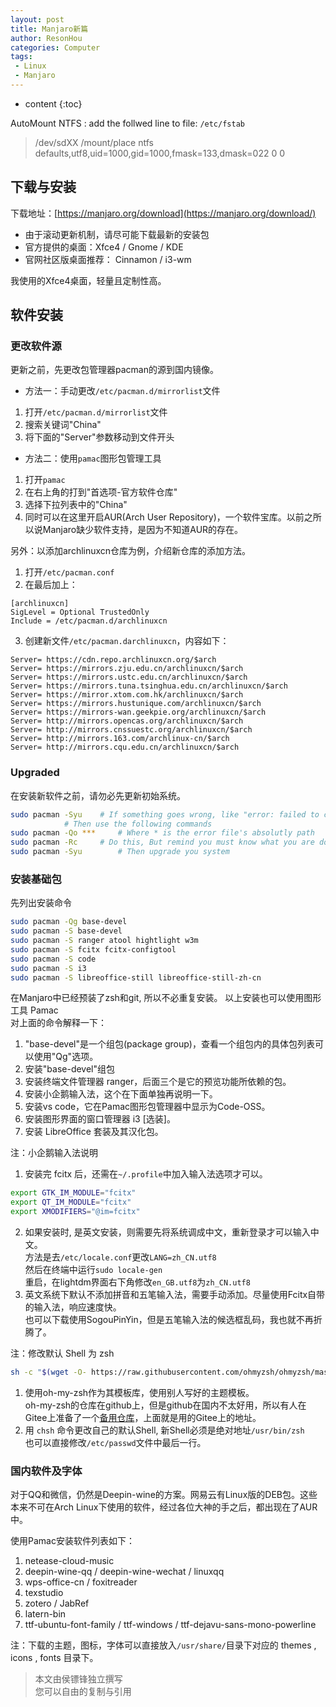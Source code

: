 ```yaml
---
layout: post
title: Manjaro新篇
author: ResonHou
categories: Computer
tags:
 - Linux
 - Manjaro
---
```


* content
{:toc}

AutoMount NTFS :
add the follwed line to file: `/etc/fstab`  

> /dev/sdXX /mount/place ntfs defaults,utf8,uid=1000,gid=1000,fmask=133,dmask=022 0 0

<!-- more -->

## 下载与安装
下载地址：[https://manjaro.org/download](https://manjaro.org/download/)  
- 由于滚动更新机制，请尽可能下载最新的安装包  
- 官方提供的桌面：Xfce4 / Gnome / KDE  
- 官网社区版桌面推荐： Cinnamon / i3-wm  

我使用的Xfce4桌面，轻量且定制性高。

## 软件安装
### 更改软件源
更新之前，先更改包管理器pacman的源到国内镜像。  
- 方法一：手动更改`/etc/pacman.d/mirrorlist`文件
1. 打开`/etc/pacman.d/mirrorlist`文件  
2. 搜索关键词"China"  
3. 将下面的"Server"参数移动到文件开头  
- 方法二：使用`pamac`图形包管理工具  
1. 打开`pamac`  
2. 在右上角的打到"首选项-官方软件仓库"  
3. 选择下拉列表中的"China"  
4. 同时可以在这里开启AUR(Arch User Repository)，一个软件宝库。以前之所以说Manjaro缺少软件支持，是因为不知道AUR的存在。

另外：以添加archlinuxcn仓库为例，介绍新仓库的添加方法。
1. 打开`/etc/pacman.conf`  
2. 在最后加上：
```
[archlinuxcn]
SigLevel = Optional TrustedOnly
Include = /etc/pacman.d/archlinuxcn
```
3. 创建新文件`/etc/pacman.darchlinuxcn`，内容如下：  
```
Server= https://cdn.repo.archlinuxcn.org/$arch
Server= https://mirrors.zju.edu.cn/archlinuxcn/$arch
Server= https://mirrors.ustc.edu.cn/archlinuxcn/$arch
Server= https://mirrors.tuna.tsinghua.edu.cn/archlinuxcn/$arch
Server= https://mirror.xtom.com.hk/archlinuxcn/$arch
Server= https://mirrors.hustunique.com/archlinuxcn/$arch
Server= https://mirrors-wan.geekpie.org/archlinuxcn/$arch
Server= http://mirrors.opencas.org/archlinuxcn/$arch
Server= http://mirrors.cnssuestc.org/archlinuxcn/$arch
Server= http://mirrors.163.com/archlinux-cn/$arch  
Server= http://mirrors.cqu.edu.cn/archlinuxcn/$arch
```

### Upgraded
在安装新软件之前，请勿必先更新初始系统。
```bash
sudo pacman -Syu	# If something goes wrong, like "error: failed to commit transaction (conflicting fils)"
			# Then use the following commands
sudo pacman -Qo *** 	# Where * is the error file's absolutly path
sudo pacman -Rc		# Do this, But remind you must know what you are doing.
sudo pacman -Syu    	# Then upgrade you system
```
### 安装基础包
先列出安装命令
```bash
sudo pacman -Qg base-devel
sudo pacman -S base-devel
sudo pacman -S ranger atool hightlight w3m
sudo pacman -S fcitx fcitx-configtool
sudo pacman -S code		
sudo pacman -S i3
sudo pacman -S libreoffice-still libreoffice-still-zh-cn
```
在Manjaro中已经预装了zsh和git, 所以不必重复安装。
以上安装也可以使用图形工具 Pamac  
对上面的命令解释一下：
1. "base-devel"是一个组包(package group)，查看一个组包内的具体包列表可以使用"Qg"选项。
2. 安装"base-devel"组包
3. 安装终端文件管理器 ranger，后面三个是它的预览功能所依赖的包。
4. 安装小企鹅输入法，这个在下面单独再说明一下。  
5. 安装vs code，它在Pamac图形包管理器中显示为Code-OSS。  
6. 安装图形界面的窗口管理器 i3 [选装]。  
7. 安装 LibreOffice 套装及其汉化包。

注：小企鹅输入法说明  
1. 安装完 fcitx 后，还需在`~/.profile`中加入输入法选项才可以。
```bash
export GTK_IM_MODULE="fcitx"
export QT_IM_MODULE="fcitx"
export XMODIFIERS="@im=fcitx"
```
2. 如果安装时, 是英文安装，则需要先将系统调成中文，重新登录才可以输入中文。  
方法是去`/etc/locale.conf`更改`LANG=zh_CN.utf8`  
然后在终端中运行`sudo locale-gen`  
重启，在lightdm界面右下角修改`en_GB.utf8`为`zh_CN.utf8`  
3. 英文系统下默认不添加拼音和五笔输入法，需要手动添加。尽量使用Fcitx自带的输入法，响应速度快。  
也可以下载使用SogouPinYin，但是五笔输入法的候选框乱码，我也就不再折腾了。


注：修改默认 Shell 为 zsh  
```bash
sh -c "$(wget -O- https://raw.githubusercontent.com/ohmyzsh/ohmyzsh/master/tools/install.sh)"
```
1. 使用oh-my-zsh作为其模板库，使用别人写好的主题模板。  
oh-my-zsh的仓库在github上，但是github在国内不太好用，所以有人在Gitee上准备了一个[备用仓库](https://gitee.com/mirrors/oh-my-zsh)，上面就是用的Gitee上的地址。  
2. 用 `chsh` 命令更改自己的默认Shell, 新Shell必须是绝对地址`/usr/bin/zsh`  
也可以直接修改`/etc/passwd`文件中最后一行。

### 国内软件及字体
对于QQ和微信，仍然是Deepin-wine的方案。网易云有Linux版的DEB包。这些本来不可在Arch Linux下使用的软件，经过各位大神的手之后，都出现在了AUR中。

使用Pamac安装软件列表如下：
1. netease-cloud-music
2. deepin-wine-qq / deepin-wine-wechat / linuxqq
3. wps-office-cn / foxitreader
4. texstudio
5. zotero / JabRef
6. latern-bin
7. ttf-ubuntu-font-family / ttf-windows / ttf-dejavu-sans-mono-powerline 

注：下载的主题，图标，字体可以直接放入`/usr/share/`目录下对应的 themes , icons , fonts 目录下。

<!--
## 生产工具安装
### Install TexStudio
详见：[**点这里，点这里**](https://techknight.eu/2015/09/30/setup-latex-environment-linux-manjaro-pacman/)
```bash
sudo pacman -S texlive-most		# 安装TexLive的常用包
sudo pacman -S texlive-lang		# 非英语支持
sudo pacman -S texstudio		# 安装Tex编辑器（IDE）
```

### Install root(cern)
由于官网给出的平台不包含Manjaro，所以照着Fedora的依赖包安装。库名可能不一样，我用的是zsh，会自动补全，用相近的包名安装了依赖包。
[点这里](https://root.cern.ch/build-prerequisites#opensuse)查看依赖包。
```bash
mkdir ~/programs/root		# root不建议安装在源码的目录里，而是建议新建一个用于安装root的新目录
cd ~/programs/root
cmake ~/root-xxxx		# 假设你解压源码到了root-xxxx目录
cmake --build . -- -j8 		# 注意空格，j后面的数字为CPU核数
				# Have a big cup of coffee, please!
source ~/programs/root/bin/thisroot.sh
```

### Install MG5
MadGraph5_aMC的具体细节请移步到[MadGraph 教程]({{ site.baseurl }}/{% post_url 2018-05-05-MadGraph5_aMC %})

下载解压后，用MG5(2.6.4)自带的脚本安装LHAPDF6出问题，所以自己手动解决安装。  
- 去LHAPDF的[官网下载](https://lhapdf.hepforge.org/install.html)  
- 解压后，用标准的configure-make来安装   
- 最后记得在.zshrc中添加环境变量，PATH, PYTHONPATH, LD_LIBRARY_PATH
- 修改 `MG5/input/mg5_configuration.txt` , （可以不修改，已经在环境变量里了）

### Install Delphes
由于在Manjaro系统中关于rpc库的文件换了路径（/usr/include/tirpc/rpc），所以会导致Delphes编译出错。解决方法是在Delphes的Makefile中修改两行，加入库的索引。参看：[https://cp3.irmp.ucl.ac.be/projects/delphes/ticket/374](https://cp3.irmp.ucl.ac.be/projects/delphes/ticket/374)

具体操作为先运行 `./configure`，然后修改Makefile中的下面两行：  
> CXXFLAGS += *** -I/usr/include/tirpc		# 中间的星号代表原有的东西不变，空一格加上tirpc的路径  
> DELPHES_LIBS = *** -Itirpc     

最后再运行 `make -j4`

### Install CheckMATE
由于Manjaro系统默认使用python3，而CheckMATE使用的是python2，所以得修改默认的python版本。方法是在用户家目录下建一个`bin`目录，并把它加到系统变量$PATH的前面。之后用下面两条命令在这个bin目录下建立两个快捷方式。
```bash
ln -s /usr/bin/python2.7 $HOME/bin/python
ln -s /usr/bin/python2.7-config $HOME/bin/python-config
sudo pacman -S python2-pip
```
最后，在解压过的CheckMATE目录中，使用`./configure`, `make -j4`就可以编译了。 
-->


> 本文由侯镖锋独立撰写  
> 您可以自由的复制与引用